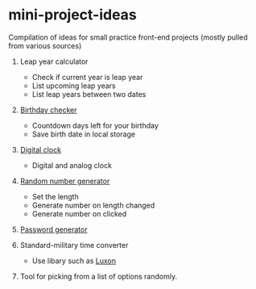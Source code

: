 # mini-project-ideas

Compilation of ideas for small practice front-end projects (mostly pulled from various sources)

1. Leap year calculator

   - Check if current year is leap year
   - List upcoming leap years
   - List leap years between two dates

2. [Birthday checker](https://github.com/rfoel/not-fancy-birthday-checker)

   - Countdown days left for your birthday
   - Save birth date in local storage

3. [Digital clock](https://github.com/samanthaming/not-fancy-clock)

   - Digital and analog clock

4. [Random number generator](https://github.com/samanthaming/not-fancy-random-number-generator)

   - Set the length
   - Generate number on length changed
   - Generate number on clicked

5. [Password generator](https://github.com/rfoel/dummy-password-generator)

6. Standard-military time converter

   - Use libary such as [Luxon](https://stackoverflow.com/a/68718100/8888320)

7. Tool for picking from a list of options randomly.
